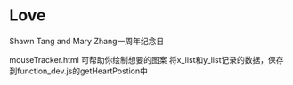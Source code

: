 # Love
Shawn Tang and Mary Zhang一周年纪念日

mouseTracker.html 可帮助你绘制想要的图案
将x_list和y_list记录的数据，保存到function_dev.js的getHeartPostion中
